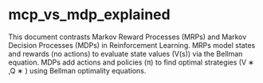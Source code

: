 # mcp_vs_mdp_explained
This document contrasts Markov Reward Processes (MRPs) and Markov Decision Processes (MDPs) in Reinforcement Learning. MRPs model states and rewards (no actions) to evaluate state values (V(s)) via the Bellman equation. MDPs add actions and policies (π) to find optimal strategies (V  ∗  ,Q  ∗  ) using Bellman optimality equations.
